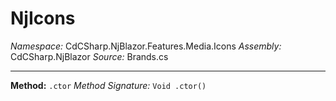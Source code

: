 # NjIcons

*Namespace:* CdCSharp.NjBlazor.Features.Media.Icons
*Assembly:* CdCSharp.NjBlazor
*Source:* Brands.cs


---

**Method:** `.ctor`
*Method Signature:* `Void .ctor()`

